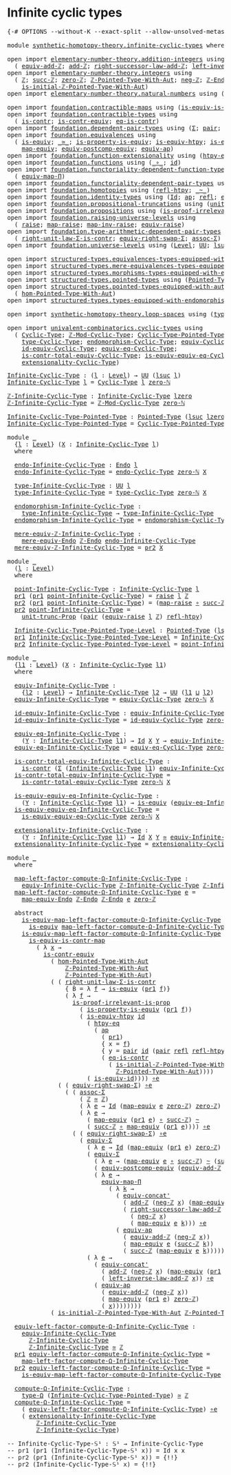 # Infinite cyclic types

<pre class="Agda"><a id="34" class="Symbol">{-#</a> <a id="38" class="Keyword">OPTIONS</a> <a id="46" class="Pragma">--without-K</a> <a id="58" class="Pragma">--exact-split</a> <a id="72" class="Pragma">--allow-unsolved-metas</a> <a id="95" class="Symbol">#-}</a>

<a id="100" class="Keyword">module</a> <a id="107" href="synthetic-homotopy-theory.infinite-cyclic-types.html" class="Module">synthetic-homotopy-theory.infinite-cyclic-types</a> <a id="155" class="Keyword">where</a>

<a id="162" class="Keyword">open</a> <a id="167" class="Keyword">import</a> <a id="174" href="elementary-number-theory.addition-integers.html" class="Module">elementary-number-theory.addition-integers</a> <a id="217" class="Keyword">using</a>
  <a id="225" class="Symbol">(</a> <a id="227" href="elementary-number-theory.addition-integers.html#13897" class="Function">equiv-add-ℤ</a><a id="238" class="Symbol">;</a> <a id="240" href="elementary-number-theory.addition-integers.html#1505" class="Function">add-ℤ</a><a id="245" class="Symbol">;</a> <a id="247" href="elementary-number-theory.addition-integers.html#4016" class="Function">right-successor-law-add-ℤ</a><a id="272" class="Symbol">;</a> <a id="274" href="elementary-number-theory.addition-integers.html#7179" class="Function">left-inverse-law-add-ℤ</a><a id="296" class="Symbol">)</a>
<a id="298" class="Keyword">open</a> <a id="303" class="Keyword">import</a> <a id="310" href="elementary-number-theory.integers.html" class="Module">elementary-number-theory.integers</a> <a id="344" class="Keyword">using</a>
  <a id="352" class="Symbol">(</a> <a id="354" href="elementary-number-theory.integers.html#1907" class="Function">ℤ</a><a id="355" class="Symbol">;</a> <a id="357" href="elementary-number-theory.integers.html#3491" class="Function">succ-ℤ</a><a id="363" class="Symbol">;</a> <a id="365" href="elementary-number-theory.integers.html#2150" class="Function">zero-ℤ</a><a id="371" class="Symbol">;</a> <a id="373" href="elementary-number-theory.integers.html#11384" class="Function">ℤ-Pointed-Type-With-Aut</a><a id="396" class="Symbol">;</a> <a id="398" href="elementary-number-theory.integers.html#3916" class="Function">neg-ℤ</a><a id="403" class="Symbol">;</a> <a id="405" href="elementary-number-theory.integers.html#3816" class="Function">ℤ-Endo</a><a id="411" class="Symbol">;</a>
    <a id="417" href="elementary-number-theory.integers.html#20883" class="Function">is-initial-ℤ-Pointed-Type-With-Aut</a><a id="451" class="Symbol">)</a>
<a id="453" class="Keyword">open</a> <a id="458" class="Keyword">import</a> <a id="465" href="elementary-number-theory.natural-numbers.html" class="Module">elementary-number-theory.natural-numbers</a> <a id="506" class="Keyword">using</a> <a id="512" class="Symbol">(</a><a id="513" href="elementary-number-theory.natural-numbers.html#1551" class="InductiveConstructor">zero-ℕ</a><a id="519" class="Symbol">)</a>

<a id="522" class="Keyword">open</a> <a id="527" class="Keyword">import</a> <a id="534" href="foundation.contractible-maps.html" class="Module">foundation.contractible-maps</a> <a id="563" class="Keyword">using</a> <a id="569" class="Symbol">(</a><a id="570" href="foundation-core.contractible-maps.html#2380" class="Function">is-equiv-is-contr-map</a><a id="591" class="Symbol">)</a>
<a id="593" class="Keyword">open</a> <a id="598" class="Keyword">import</a> <a id="605" href="foundation.contractible-types.html" class="Module">foundation.contractible-types</a> <a id="635" class="Keyword">using</a>
  <a id="643" class="Symbol">(</a> <a id="645" href="foundation-core.contractible-types.html#1006" class="Function">is-contr</a><a id="653" class="Symbol">;</a> <a id="655" href="foundation-core.contractible-types.html#3304" class="Function">is-contr-equiv</a><a id="669" class="Symbol">;</a> <a id="671" href="foundation-core.contractible-types.html#1311" class="Function">eq-is-contr</a><a id="682" class="Symbol">)</a>
<a id="684" class="Keyword">open</a> <a id="689" class="Keyword">import</a> <a id="696" href="foundation.dependent-pair-types.html" class="Module">foundation.dependent-pair-types</a> <a id="728" class="Keyword">using</a> <a id="734" class="Symbol">(</a><a id="735" href="foundation-core.dependent-pair-types.html#515" class="Record">Σ</a><a id="736" class="Symbol">;</a> <a id="738" href="foundation-core.dependent-pair-types.html#588" class="InductiveConstructor">pair</a><a id="742" class="Symbol">;</a> <a id="744" href="foundation-core.dependent-pair-types.html#605" class="Field">pr1</a><a id="747" class="Symbol">;</a> <a id="749" href="foundation-core.dependent-pair-types.html#617" class="Field">pr2</a><a id="752" class="Symbol">)</a>
<a id="754" class="Keyword">open</a> <a id="759" class="Keyword">import</a> <a id="766" href="foundation.equivalences.html" class="Module">foundation.equivalences</a> <a id="790" class="Keyword">using</a>
  <a id="798" class="Symbol">(</a> <a id="800" href="foundation-core.equivalences.html#1556" class="Function">is-equiv</a><a id="808" class="Symbol">;</a> <a id="810" href="foundation-core.equivalences.html#1621" class="Function Operator">_≃_</a><a id="813" class="Symbol">;</a> <a id="815" href="foundation.equivalences.html#11289" class="Function">is-property-is-equiv</a><a id="835" class="Symbol">;</a> <a id="837" href="foundation-core.equivalences.html#10158" class="Function">is-equiv-htpy</a><a id="850" class="Symbol">;</a> <a id="852" href="foundation-core.equivalences.html#2323" class="Function">is-equiv-id</a><a id="863" class="Symbol">;</a> <a id="865" href="foundation-core.equivalences.html#7869" class="Function Operator">_∘e_</a><a id="869" class="Symbol">;</a>
    <a id="875" href="foundation-core.equivalences.html#1821" class="Function">map-equiv</a><a id="884" class="Symbol">;</a> <a id="886" href="foundation.equivalences.html#16579" class="Function">equiv-postcomp-equiv</a><a id="906" class="Symbol">;</a> <a id="908" href="foundation-core.equivalences.html#16746" class="Function">equiv-ap</a><a id="916" class="Symbol">)</a>
<a id="918" class="Keyword">open</a> <a id="923" class="Keyword">import</a> <a id="930" href="foundation.function-extensionality.html" class="Module">foundation.function-extensionality</a> <a id="965" class="Keyword">using</a> <a id="971" class="Symbol">(</a><a id="972" href="foundation-core.function-extensionality.html#965" class="Function">htpy-eq</a><a id="979" class="Symbol">)</a>
<a id="981" class="Keyword">open</a> <a id="986" class="Keyword">import</a> <a id="993" href="foundation.functions.html" class="Module">foundation.functions</a> <a id="1014" class="Keyword">using</a> <a id="1020" class="Symbol">(</a><a id="1021" href="foundation-core.functions.html#420" class="Function Operator">_∘_</a><a id="1024" class="Symbol">;</a> <a id="1026" href="foundation-core.functions.html#322" class="Function">id</a><a id="1028" class="Symbol">)</a>
<a id="1030" class="Keyword">open</a> <a id="1035" class="Keyword">import</a> <a id="1042" href="foundation.functoriality-dependent-function-types.html" class="Module">foundation.functoriality-dependent-function-types</a> <a id="1092" class="Keyword">using</a>
  <a id="1100" class="Symbol">(</a> <a id="1102" href="foundation-core.functoriality-dependent-function-types.html#2227" class="Function">equiv-map-Π</a><a id="1113" class="Symbol">)</a>
<a id="1115" class="Keyword">open</a> <a id="1120" class="Keyword">import</a> <a id="1127" href="foundation.functoriality-dependent-pair-types.html" class="Module">foundation.functoriality-dependent-pair-types</a> <a id="1173" class="Keyword">using</a> <a id="1179" class="Symbol">(</a><a id="1180" href="foundation-core.functoriality-dependent-pair-types.html#10884" class="Function">equiv-Σ</a><a id="1187" class="Symbol">)</a>
<a id="1189" class="Keyword">open</a> <a id="1194" class="Keyword">import</a> <a id="1201" href="foundation.homotopies.html" class="Module">foundation.homotopies</a> <a id="1223" class="Keyword">using</a> <a id="1229" class="Symbol">(</a><a id="1230" href="foundation-core.homotopies.html#741" class="Function">refl-htpy</a><a id="1239" class="Symbol">;</a> <a id="1241" href="foundation-core.homotopies.html#627" class="Function Operator">_~_</a><a id="1244" class="Symbol">)</a>
<a id="1246" class="Keyword">open</a> <a id="1251" class="Keyword">import</a> <a id="1258" href="foundation.identity-types.html" class="Module">foundation.identity-types</a> <a id="1284" class="Keyword">using</a> <a id="1290" class="Symbol">(</a><a id="1291" href="foundation-core.identity-types.html#1767" class="Datatype">Id</a><a id="1293" class="Symbol">;</a> <a id="1295" href="foundation-core.identity-types.html#4003" class="Function">ap</a><a id="1297" class="Symbol">;</a> <a id="1299" href="foundation-core.identity-types.html#1820" class="InductiveConstructor">refl</a><a id="1303" class="Symbol">;</a> <a id="1305" href="foundation.identity-types.html#2709" class="Function">equiv-concat&#39;</a><a id="1318" class="Symbol">)</a>
<a id="1320" class="Keyword">open</a> <a id="1325" class="Keyword">import</a> <a id="1332" href="foundation.propositional-truncations.html" class="Module">foundation.propositional-truncations</a> <a id="1369" class="Keyword">using</a> <a id="1375" class="Symbol">(</a><a id="1376" href="foundation.propositional-truncations.html#2293" class="Function">unit-trunc-Prop</a><a id="1391" class="Symbol">)</a>
<a id="1393" class="Keyword">open</a> <a id="1398" class="Keyword">import</a> <a id="1405" href="foundation.propositions.html" class="Module">foundation.propositions</a> <a id="1429" class="Keyword">using</a> <a id="1435" class="Symbol">(</a><a id="1436" href="foundation-core.propositions.html#3047" class="Function">is-proof-irrelevant-is-prop</a><a id="1463" class="Symbol">)</a>
<a id="1465" class="Keyword">open</a> <a id="1470" class="Keyword">import</a> <a id="1477" href="foundation.raising-universe-levels.html" class="Module">foundation.raising-universe-levels</a> <a id="1512" class="Keyword">using</a>
  <a id="1520" class="Symbol">(</a> <a id="1522" href="foundation.raising-universe-levels.html#973" class="Datatype">raise</a><a id="1527" class="Symbol">;</a> <a id="1529" href="foundation.raising-universe-levels.html#1038" class="InductiveConstructor">map-raise</a><a id="1538" class="Symbol">;</a> <a id="1540" href="foundation.raising-universe-levels.html#1114" class="Function">map-inv-raise</a><a id="1553" class="Symbol">;</a> <a id="1555" href="foundation.raising-universe-levels.html#1550" class="Function">equiv-raise</a><a id="1566" class="Symbol">)</a>
<a id="1568" class="Keyword">open</a> <a id="1573" class="Keyword">import</a> <a id="1580" href="foundation.type-arithmetic-dependent-pair-types.html" class="Module">foundation.type-arithmetic-dependent-pair-types</a> <a id="1628" class="Keyword">using</a>
  <a id="1636" class="Symbol">(</a> <a id="1638" href="foundation-core.type-arithmetic-dependent-pair-types.html#4314" class="Function">right-unit-law-Σ-is-contr</a><a id="1663" class="Symbol">;</a> <a id="1665" href="foundation-core.type-arithmetic-dependent-pair-types.html#11376" class="Function">equiv-right-swap-Σ</a><a id="1683" class="Symbol">;</a> <a id="1685" href="foundation-core.type-arithmetic-dependent-pair-types.html#5675" class="Function">assoc-Σ</a><a id="1692" class="Symbol">)</a>
<a id="1694" class="Keyword">open</a> <a id="1699" class="Keyword">import</a> <a id="1706" href="foundation.universe-levels.html" class="Module">foundation.universe-levels</a> <a id="1733" class="Keyword">using</a> <a id="1739" class="Symbol">(</a><a id="1740" href="Agda.Primitive.html#597" class="Postulate">Level</a><a id="1745" class="Symbol">;</a> <a id="1747" href="foundation-core.universe-levels.html#235" class="Primitive">UU</a><a id="1749" class="Symbol">;</a> <a id="1751" href="Agda.Primitive.html#780" class="Primitive">lsuc</a><a id="1755" class="Symbol">;</a> <a id="1757" href="Agda.Primitive.html#764" class="Primitive">lzero</a><a id="1762" class="Symbol">;</a> <a id="1764" href="Agda.Primitive.html#810" class="Primitive Operator">_⊔_</a><a id="1767" class="Symbol">)</a>

<a id="1770" class="Keyword">open</a> <a id="1775" class="Keyword">import</a> <a id="1782" href="structured-types.equivalences-types-equipped-with-endomorphisms.html" class="Module">structured-types.equivalences-types-equipped-with-endomorphisms</a>
<a id="1846" class="Keyword">open</a> <a id="1851" class="Keyword">import</a> <a id="1858" href="structured-types.mere-equivalences-types-equipped-with-endomorphisms.html" class="Module">structured-types.mere-equivalences-types-equipped-with-endomorphisms</a>
<a id="1927" class="Keyword">open</a> <a id="1932" class="Keyword">import</a> <a id="1939" href="structured-types.morphisms-types-equipped-with-endomorphisms.html" class="Module">structured-types.morphisms-types-equipped-with-endomorphisms</a>
<a id="2000" class="Keyword">open</a> <a id="2005" class="Keyword">import</a> <a id="2012" href="structured-types.pointed-types.html" class="Module">structured-types.pointed-types</a> <a id="2043" class="Keyword">using</a> <a id="2049" class="Symbol">(</a><a id="2050" href="structured-types.pointed-types.html#383" class="Function">Pointed-Type</a><a id="2062" class="Symbol">)</a>
<a id="2064" class="Keyword">open</a> <a id="2069" class="Keyword">import</a> <a id="2076" href="structured-types.pointed-types-equipped-with-automorphisms.html" class="Module">structured-types.pointed-types-equipped-with-automorphisms</a> <a id="2135" class="Keyword">using</a>
  <a id="2143" class="Symbol">(</a> <a id="2145" href="structured-types.pointed-types-equipped-with-automorphisms.html#2515" class="Function">hom-Pointed-Type-With-Aut</a><a id="2170" class="Symbol">)</a>
<a id="2172" class="Keyword">open</a> <a id="2177" class="Keyword">import</a> <a id="2184" href="structured-types.types-equipped-with-endomorphisms.html" class="Module">structured-types.types-equipped-with-endomorphisms</a>

<a id="2236" class="Keyword">open</a> <a id="2241" class="Keyword">import</a> <a id="2248" href="synthetic-homotopy-theory.loop-spaces.html" class="Module">synthetic-homotopy-theory.loop-spaces</a> <a id="2286" class="Keyword">using</a> <a id="2292" class="Symbol">(</a><a id="2293" href="synthetic-homotopy-theory.loop-spaces.html#1115" class="Function">type-Ω</a><a id="2299" class="Symbol">)</a>

<a id="2302" class="Keyword">open</a> <a id="2307" class="Keyword">import</a> <a id="2314" href="univalent-combinatorics.cyclic-types.html" class="Module">univalent-combinatorics.cyclic-types</a> <a id="2351" class="Keyword">using</a>
  <a id="2359" class="Symbol">(</a> <a id="2361" href="univalent-combinatorics.cyclic-types.html#4225" class="Function">Cyclic-Type</a><a id="2372" class="Symbol">;</a> <a id="2374" href="univalent-combinatorics.cyclic-types.html#5695" class="Function">ℤ-Mod-Cyclic-Type</a><a id="2391" class="Symbol">;</a> <a id="2393" href="univalent-combinatorics.cyclic-types.html#5958" class="Function">Cyclic-Type-Pointed-Type</a><a id="2417" class="Symbol">;</a> <a id="2419" href="univalent-combinatorics.cyclic-types.html#4382" class="Function">endo-Cyclic-Type</a><a id="2435" class="Symbol">;</a>
    <a id="2441" href="univalent-combinatorics.cyclic-types.html#4438" class="Function">type-Cyclic-Type</a><a id="2457" class="Symbol">;</a> <a id="2459" href="univalent-combinatorics.cyclic-types.html#4513" class="Function">endomorphism-Cyclic-Type</a><a id="2483" class="Symbol">;</a> <a id="2485" href="univalent-combinatorics.cyclic-types.html#6272" class="Function">equiv-Cyclic-Type</a><a id="2502" class="Symbol">;</a>
    <a id="2508" href="univalent-combinatorics.cyclic-types.html#7111" class="Function">id-equiv-Cyclic-Type</a><a id="2528" class="Symbol">;</a> <a id="2530" href="univalent-combinatorics.cyclic-types.html#7272" class="Function">equiv-eq-Cyclic-Type</a><a id="2550" class="Symbol">;</a>
    <a id="2556" href="univalent-combinatorics.cyclic-types.html#7411" class="Function">is-contr-total-equiv-Cyclic-Type</a><a id="2588" class="Symbol">;</a> <a id="2590" href="univalent-combinatorics.cyclic-types.html#7890" class="Function">is-equiv-equiv-eq-Cyclic-Type</a><a id="2619" class="Symbol">;</a>
    <a id="2625" href="univalent-combinatorics.cyclic-types.html#8132" class="Function">extensionality-Cyclic-Type</a><a id="2651" class="Symbol">)</a>
</pre>
<pre class="Agda"><a id="Infinite-Cyclic-Type"></a><a id="2666" href="synthetic-homotopy-theory.infinite-cyclic-types.html#2666" class="Function">Infinite-Cyclic-Type</a> <a id="2687" class="Symbol">:</a> <a id="2689" class="Symbol">(</a><a id="2690" href="synthetic-homotopy-theory.infinite-cyclic-types.html#2690" class="Bound">l</a> <a id="2692" class="Symbol">:</a> <a id="2694" href="Agda.Primitive.html#597" class="Postulate">Level</a><a id="2699" class="Symbol">)</a> <a id="2701" class="Symbol">→</a> <a id="2703" href="foundation-core.universe-levels.html#235" class="Primitive">UU</a> <a id="2706" class="Symbol">(</a><a id="2707" href="Agda.Primitive.html#780" class="Primitive">lsuc</a> <a id="2712" href="synthetic-homotopy-theory.infinite-cyclic-types.html#2690" class="Bound">l</a><a id="2713" class="Symbol">)</a>
<a id="2715" href="synthetic-homotopy-theory.infinite-cyclic-types.html#2666" class="Function">Infinite-Cyclic-Type</a> <a id="2736" href="synthetic-homotopy-theory.infinite-cyclic-types.html#2736" class="Bound">l</a> <a id="2738" class="Symbol">=</a> <a id="2740" href="univalent-combinatorics.cyclic-types.html#4225" class="Function">Cyclic-Type</a> <a id="2752" href="synthetic-homotopy-theory.infinite-cyclic-types.html#2736" class="Bound">l</a> <a id="2754" href="elementary-number-theory.natural-numbers.html#1551" class="InductiveConstructor">zero-ℕ</a> 

<a id="ℤ-Infinite-Cyclic-Type"></a><a id="2763" href="synthetic-homotopy-theory.infinite-cyclic-types.html#2763" class="Function">ℤ-Infinite-Cyclic-Type</a> <a id="2786" class="Symbol">:</a> <a id="2788" href="synthetic-homotopy-theory.infinite-cyclic-types.html#2666" class="Function">Infinite-Cyclic-Type</a> <a id="2809" href="Agda.Primitive.html#764" class="Primitive">lzero</a>
<a id="2815" href="synthetic-homotopy-theory.infinite-cyclic-types.html#2763" class="Function">ℤ-Infinite-Cyclic-Type</a> <a id="2838" class="Symbol">=</a> <a id="2840" href="univalent-combinatorics.cyclic-types.html#5695" class="Function">ℤ-Mod-Cyclic-Type</a> <a id="2858" href="elementary-number-theory.natural-numbers.html#1551" class="InductiveConstructor">zero-ℕ</a>

<a id="Infinite-Cyclic-Type-Pointed-Type"></a><a id="2866" href="synthetic-homotopy-theory.infinite-cyclic-types.html#2866" class="Function">Infinite-Cyclic-Type-Pointed-Type</a> <a id="2900" class="Symbol">:</a> <a id="2902" href="structured-types.pointed-types.html#383" class="Function">Pointed-Type</a> <a id="2915" class="Symbol">(</a><a id="2916" href="Agda.Primitive.html#780" class="Primitive">lsuc</a> <a id="2921" href="Agda.Primitive.html#764" class="Primitive">lzero</a><a id="2926" class="Symbol">)</a>
<a id="2928" href="synthetic-homotopy-theory.infinite-cyclic-types.html#2866" class="Function">Infinite-Cyclic-Type-Pointed-Type</a> <a id="2962" class="Symbol">=</a> <a id="2964" href="univalent-combinatorics.cyclic-types.html#5958" class="Function">Cyclic-Type-Pointed-Type</a> <a id="2989" href="elementary-number-theory.natural-numbers.html#1551" class="InductiveConstructor">zero-ℕ</a>

<a id="2997" class="Keyword">module</a> <a id="3004" href="synthetic-homotopy-theory.infinite-cyclic-types.html#3004" class="Module">_</a>
  <a id="3008" class="Symbol">{</a><a id="3009" href="synthetic-homotopy-theory.infinite-cyclic-types.html#3009" class="Bound">l</a> <a id="3011" class="Symbol">:</a> <a id="3013" href="Agda.Primitive.html#597" class="Postulate">Level</a><a id="3018" class="Symbol">}</a> <a id="3020" class="Symbol">(</a><a id="3021" href="synthetic-homotopy-theory.infinite-cyclic-types.html#3021" class="Bound">X</a> <a id="3023" class="Symbol">:</a> <a id="3025" href="synthetic-homotopy-theory.infinite-cyclic-types.html#2666" class="Function">Infinite-Cyclic-Type</a> <a id="3046" href="synthetic-homotopy-theory.infinite-cyclic-types.html#3009" class="Bound">l</a><a id="3047" class="Symbol">)</a>
  <a id="3051" class="Keyword">where</a>

  <a id="3060" href="synthetic-homotopy-theory.infinite-cyclic-types.html#3060" class="Function">endo-Infinite-Cyclic-Type</a> <a id="3086" class="Symbol">:</a> <a id="3088" href="structured-types.types-equipped-with-endomorphisms.html#454" class="Function">Endo</a> <a id="3093" href="synthetic-homotopy-theory.infinite-cyclic-types.html#3009" class="Bound">l</a>
  <a id="3097" href="synthetic-homotopy-theory.infinite-cyclic-types.html#3060" class="Function">endo-Infinite-Cyclic-Type</a> <a id="3123" class="Symbol">=</a> <a id="3125" href="univalent-combinatorics.cyclic-types.html#4382" class="Function">endo-Cyclic-Type</a> <a id="3142" href="elementary-number-theory.natural-numbers.html#1551" class="InductiveConstructor">zero-ℕ</a> <a id="3149" href="synthetic-homotopy-theory.infinite-cyclic-types.html#3021" class="Bound">X</a>
  
  <a id="3156" href="synthetic-homotopy-theory.infinite-cyclic-types.html#3156" class="Function">type-Infinite-Cyclic-Type</a> <a id="3182" class="Symbol">:</a> <a id="3184" href="foundation-core.universe-levels.html#235" class="Primitive">UU</a> <a id="3187" href="synthetic-homotopy-theory.infinite-cyclic-types.html#3009" class="Bound">l</a>
  <a id="3191" href="synthetic-homotopy-theory.infinite-cyclic-types.html#3156" class="Function">type-Infinite-Cyclic-Type</a> <a id="3217" class="Symbol">=</a> <a id="3219" href="univalent-combinatorics.cyclic-types.html#4438" class="Function">type-Cyclic-Type</a> <a id="3236" href="elementary-number-theory.natural-numbers.html#1551" class="InductiveConstructor">zero-ℕ</a> <a id="3243" href="synthetic-homotopy-theory.infinite-cyclic-types.html#3021" class="Bound">X</a>
  
  <a id="3250" href="synthetic-homotopy-theory.infinite-cyclic-types.html#3250" class="Function">endomorphism-Infinite-Cyclic-Type</a> <a id="3284" class="Symbol">:</a>
    <a id="3290" href="synthetic-homotopy-theory.infinite-cyclic-types.html#3156" class="Function">type-Infinite-Cyclic-Type</a> <a id="3316" class="Symbol">→</a> <a id="3318" href="synthetic-homotopy-theory.infinite-cyclic-types.html#3156" class="Function">type-Infinite-Cyclic-Type</a>
  <a id="3346" href="synthetic-homotopy-theory.infinite-cyclic-types.html#3250" class="Function">endomorphism-Infinite-Cyclic-Type</a> <a id="3380" class="Symbol">=</a> <a id="3382" href="univalent-combinatorics.cyclic-types.html#4513" class="Function">endomorphism-Cyclic-Type</a> <a id="3407" href="elementary-number-theory.natural-numbers.html#1551" class="InductiveConstructor">zero-ℕ</a> <a id="3414" href="synthetic-homotopy-theory.infinite-cyclic-types.html#3021" class="Bound">X</a>

  <a id="3419" href="synthetic-homotopy-theory.infinite-cyclic-types.html#3419" class="Function">mere-equiv-ℤ-Infinite-Cyclic-Type</a> <a id="3453" class="Symbol">:</a>
    <a id="3459" href="structured-types.mere-equivalences-types-equipped-with-endomorphisms.html#944" class="Function">mere-equiv-Endo</a> <a id="3475" href="elementary-number-theory.integers.html#3816" class="Function">ℤ-Endo</a> <a id="3482" href="synthetic-homotopy-theory.infinite-cyclic-types.html#3060" class="Function">endo-Infinite-Cyclic-Type</a>
  <a id="3510" href="synthetic-homotopy-theory.infinite-cyclic-types.html#3419" class="Function">mere-equiv-ℤ-Infinite-Cyclic-Type</a> <a id="3544" class="Symbol">=</a> <a id="3546" href="foundation-core.dependent-pair-types.html#617" class="Field">pr2</a> <a id="3550" href="synthetic-homotopy-theory.infinite-cyclic-types.html#3021" class="Bound">X</a>
  
<a id="3555" class="Keyword">module</a> <a id="3562" href="synthetic-homotopy-theory.infinite-cyclic-types.html#3562" class="Module">_</a>
  <a id="3566" class="Symbol">(</a><a id="3567" href="synthetic-homotopy-theory.infinite-cyclic-types.html#3567" class="Bound">l</a> <a id="3569" class="Symbol">:</a> <a id="3571" href="Agda.Primitive.html#597" class="Postulate">Level</a><a id="3576" class="Symbol">)</a>
  <a id="3580" class="Keyword">where</a>

  <a id="3589" href="synthetic-homotopy-theory.infinite-cyclic-types.html#3589" class="Function">point-Infinite-Cyclic-Type</a> <a id="3616" class="Symbol">:</a> <a id="3618" href="synthetic-homotopy-theory.infinite-cyclic-types.html#2666" class="Function">Infinite-Cyclic-Type</a> <a id="3639" href="synthetic-homotopy-theory.infinite-cyclic-types.html#3567" class="Bound">l</a>
  <a id="3643" href="foundation-core.dependent-pair-types.html#605" class="Field">pr1</a> <a id="3647" class="Symbol">(</a><a id="3648" href="foundation-core.dependent-pair-types.html#605" class="Field">pr1</a> <a id="3652" href="synthetic-homotopy-theory.infinite-cyclic-types.html#3589" class="Function">point-Infinite-Cyclic-Type</a><a id="3678" class="Symbol">)</a> <a id="3680" class="Symbol">=</a> <a id="3682" href="foundation.raising-universe-levels.html#973" class="Datatype">raise</a> <a id="3688" href="synthetic-homotopy-theory.infinite-cyclic-types.html#3567" class="Bound">l</a> <a id="3690" href="elementary-number-theory.integers.html#1907" class="Function">ℤ</a>
  <a id="3694" href="foundation-core.dependent-pair-types.html#617" class="Field">pr2</a> <a id="3698" class="Symbol">(</a><a id="3699" href="foundation-core.dependent-pair-types.html#605" class="Field">pr1</a> <a id="3703" href="synthetic-homotopy-theory.infinite-cyclic-types.html#3589" class="Function">point-Infinite-Cyclic-Type</a><a id="3729" class="Symbol">)</a> <a id="3731" class="Symbol">=</a> <a id="3733" class="Symbol">(</a><a id="3734" href="foundation.raising-universe-levels.html#1038" class="InductiveConstructor">map-raise</a> <a id="3744" href="foundation-core.functions.html#420" class="Function Operator">∘</a> <a id="3746" href="elementary-number-theory.integers.html#3491" class="Function">succ-ℤ</a><a id="3752" class="Symbol">)</a> <a id="3754" href="foundation-core.functions.html#420" class="Function Operator">∘</a> <a id="3756" href="foundation.raising-universe-levels.html#1114" class="Function">map-inv-raise</a>
  <a id="3772" href="foundation-core.dependent-pair-types.html#617" class="Field">pr2</a> <a id="3776" href="synthetic-homotopy-theory.infinite-cyclic-types.html#3589" class="Function">point-Infinite-Cyclic-Type</a> <a id="3803" class="Symbol">=</a>
    <a id="3809" href="foundation.propositional-truncations.html#2293" class="Function">unit-trunc-Prop</a> <a id="3825" class="Symbol">(</a><a id="3826" href="foundation-core.dependent-pair-types.html#588" class="InductiveConstructor">pair</a> <a id="3831" class="Symbol">(</a><a id="3832" href="foundation.raising-universe-levels.html#1550" class="Function">equiv-raise</a> <a id="3844" href="synthetic-homotopy-theory.infinite-cyclic-types.html#3567" class="Bound">l</a> <a id="3846" href="elementary-number-theory.integers.html#1907" class="Function">ℤ</a><a id="3847" class="Symbol">)</a> <a id="3849" href="foundation-core.homotopies.html#741" class="Function">refl-htpy</a><a id="3858" class="Symbol">)</a>

  <a id="3863" href="synthetic-homotopy-theory.infinite-cyclic-types.html#3863" class="Function">Infinite-Cyclic-Type-Pointed-Type-Level</a> <a id="3903" class="Symbol">:</a> <a id="3905" href="structured-types.pointed-types.html#383" class="Function">Pointed-Type</a> <a id="3918" class="Symbol">(</a><a id="3919" href="Agda.Primitive.html#780" class="Primitive">lsuc</a> <a id="3924" href="synthetic-homotopy-theory.infinite-cyclic-types.html#3567" class="Bound">l</a><a id="3925" class="Symbol">)</a>
  <a id="3929" href="foundation-core.dependent-pair-types.html#605" class="Field">pr1</a> <a id="3933" href="synthetic-homotopy-theory.infinite-cyclic-types.html#3863" class="Function">Infinite-Cyclic-Type-Pointed-Type-Level</a> <a id="3973" class="Symbol">=</a> <a id="3975" href="synthetic-homotopy-theory.infinite-cyclic-types.html#2666" class="Function">Infinite-Cyclic-Type</a> <a id="3996" href="synthetic-homotopy-theory.infinite-cyclic-types.html#3567" class="Bound">l</a>
  <a id="4000" href="foundation-core.dependent-pair-types.html#617" class="Field">pr2</a> <a id="4004" href="synthetic-homotopy-theory.infinite-cyclic-types.html#3863" class="Function">Infinite-Cyclic-Type-Pointed-Type-Level</a> <a id="4044" class="Symbol">=</a> <a id="4046" href="synthetic-homotopy-theory.infinite-cyclic-types.html#3589" class="Function">point-Infinite-Cyclic-Type</a>

<a id="4074" class="Keyword">module</a> <a id="4081" href="synthetic-homotopy-theory.infinite-cyclic-types.html#4081" class="Module">_</a>
  <a id="4085" class="Symbol">{</a><a id="4086" href="synthetic-homotopy-theory.infinite-cyclic-types.html#4086" class="Bound">l1</a> <a id="4089" class="Symbol">:</a> <a id="4091" href="Agda.Primitive.html#597" class="Postulate">Level</a><a id="4096" class="Symbol">}</a> <a id="4098" class="Symbol">(</a><a id="4099" href="synthetic-homotopy-theory.infinite-cyclic-types.html#4099" class="Bound">X</a> <a id="4101" class="Symbol">:</a> <a id="4103" href="synthetic-homotopy-theory.infinite-cyclic-types.html#2666" class="Function">Infinite-Cyclic-Type</a> <a id="4124" href="synthetic-homotopy-theory.infinite-cyclic-types.html#4086" class="Bound">l1</a><a id="4126" class="Symbol">)</a> 
  <a id="4131" class="Keyword">where</a>
  
  <a id="4142" href="synthetic-homotopy-theory.infinite-cyclic-types.html#4142" class="Function">equiv-Infinite-Cyclic-Type</a> <a id="4169" class="Symbol">:</a>
    <a id="4175" class="Symbol">{</a><a id="4176" href="synthetic-homotopy-theory.infinite-cyclic-types.html#4176" class="Bound">l2</a> <a id="4179" class="Symbol">:</a> <a id="4181" href="Agda.Primitive.html#597" class="Postulate">Level</a><a id="4186" class="Symbol">}</a> <a id="4188" class="Symbol">→</a> <a id="4190" href="synthetic-homotopy-theory.infinite-cyclic-types.html#2666" class="Function">Infinite-Cyclic-Type</a> <a id="4211" href="synthetic-homotopy-theory.infinite-cyclic-types.html#4176" class="Bound">l2</a> <a id="4214" class="Symbol">→</a> <a id="4216" href="foundation-core.universe-levels.html#235" class="Primitive">UU</a> <a id="4219" class="Symbol">(</a><a id="4220" href="synthetic-homotopy-theory.infinite-cyclic-types.html#4086" class="Bound">l1</a> <a id="4223" href="Agda.Primitive.html#810" class="Primitive Operator">⊔</a> <a id="4225" href="synthetic-homotopy-theory.infinite-cyclic-types.html#4176" class="Bound">l2</a><a id="4227" class="Symbol">)</a>
  <a id="4231" href="synthetic-homotopy-theory.infinite-cyclic-types.html#4142" class="Function">equiv-Infinite-Cyclic-Type</a> <a id="4258" class="Symbol">=</a> <a id="4260" href="univalent-combinatorics.cyclic-types.html#6272" class="Function">equiv-Cyclic-Type</a> <a id="4278" href="elementary-number-theory.natural-numbers.html#1551" class="InductiveConstructor">zero-ℕ</a> <a id="4285" href="synthetic-homotopy-theory.infinite-cyclic-types.html#4099" class="Bound">X</a>

  <a id="4290" href="synthetic-homotopy-theory.infinite-cyclic-types.html#4290" class="Function">id-equiv-Infinite-Cyclic-Type</a> <a id="4320" class="Symbol">:</a> <a id="4322" href="synthetic-homotopy-theory.infinite-cyclic-types.html#4142" class="Function">equiv-Infinite-Cyclic-Type</a> <a id="4349" href="synthetic-homotopy-theory.infinite-cyclic-types.html#4099" class="Bound">X</a>
  <a id="4353" href="synthetic-homotopy-theory.infinite-cyclic-types.html#4290" class="Function">id-equiv-Infinite-Cyclic-Type</a> <a id="4383" class="Symbol">=</a> <a id="4385" href="univalent-combinatorics.cyclic-types.html#7111" class="Function">id-equiv-Cyclic-Type</a> <a id="4406" href="elementary-number-theory.natural-numbers.html#1551" class="InductiveConstructor">zero-ℕ</a> <a id="4413" href="synthetic-homotopy-theory.infinite-cyclic-types.html#4099" class="Bound">X</a>

  <a id="4418" href="synthetic-homotopy-theory.infinite-cyclic-types.html#4418" class="Function">equiv-eq-Infinite-Cyclic-Type</a> <a id="4448" class="Symbol">:</a>
    <a id="4454" class="Symbol">(</a><a id="4455" href="synthetic-homotopy-theory.infinite-cyclic-types.html#4455" class="Bound">Y</a> <a id="4457" class="Symbol">:</a> <a id="4459" href="synthetic-homotopy-theory.infinite-cyclic-types.html#2666" class="Function">Infinite-Cyclic-Type</a> <a id="4480" href="synthetic-homotopy-theory.infinite-cyclic-types.html#4086" class="Bound">l1</a><a id="4482" class="Symbol">)</a> <a id="4484" class="Symbol">→</a> <a id="4486" href="foundation-core.identity-types.html#1767" class="Datatype">Id</a> <a id="4489" href="synthetic-homotopy-theory.infinite-cyclic-types.html#4099" class="Bound">X</a> <a id="4491" href="synthetic-homotopy-theory.infinite-cyclic-types.html#4455" class="Bound">Y</a> <a id="4493" class="Symbol">→</a> <a id="4495" href="synthetic-homotopy-theory.infinite-cyclic-types.html#4142" class="Function">equiv-Infinite-Cyclic-Type</a> <a id="4522" href="synthetic-homotopy-theory.infinite-cyclic-types.html#4455" class="Bound">Y</a>
  <a id="4526" href="synthetic-homotopy-theory.infinite-cyclic-types.html#4418" class="Function">equiv-eq-Infinite-Cyclic-Type</a> <a id="4556" class="Symbol">=</a> <a id="4558" href="univalent-combinatorics.cyclic-types.html#7272" class="Function">equiv-eq-Cyclic-Type</a> <a id="4579" href="elementary-number-theory.natural-numbers.html#1551" class="InductiveConstructor">zero-ℕ</a> <a id="4586" href="synthetic-homotopy-theory.infinite-cyclic-types.html#4099" class="Bound">X</a>
  
  <a id="4593" href="synthetic-homotopy-theory.infinite-cyclic-types.html#4593" class="Function">is-contr-total-equiv-Infinite-Cyclic-Type</a> <a id="4635" class="Symbol">:</a>
    <a id="4641" href="foundation-core.contractible-types.html#1006" class="Function">is-contr</a> <a id="4650" class="Symbol">(</a><a id="4651" href="foundation-core.dependent-pair-types.html#515" class="Record">Σ</a> <a id="4653" class="Symbol">(</a><a id="4654" href="synthetic-homotopy-theory.infinite-cyclic-types.html#2666" class="Function">Infinite-Cyclic-Type</a> <a id="4675" href="synthetic-homotopy-theory.infinite-cyclic-types.html#4086" class="Bound">l1</a><a id="4677" class="Symbol">)</a> <a id="4679" href="synthetic-homotopy-theory.infinite-cyclic-types.html#4142" class="Function">equiv-Infinite-Cyclic-Type</a><a id="4705" class="Symbol">)</a>
  <a id="4709" href="synthetic-homotopy-theory.infinite-cyclic-types.html#4593" class="Function">is-contr-total-equiv-Infinite-Cyclic-Type</a> <a id="4751" class="Symbol">=</a>
    <a id="4757" href="univalent-combinatorics.cyclic-types.html#7411" class="Function">is-contr-total-equiv-Cyclic-Type</a> <a id="4790" href="elementary-number-theory.natural-numbers.html#1551" class="InductiveConstructor">zero-ℕ</a> <a id="4797" href="synthetic-homotopy-theory.infinite-cyclic-types.html#4099" class="Bound">X</a>

  <a id="4802" href="synthetic-homotopy-theory.infinite-cyclic-types.html#4802" class="Function">is-equiv-equiv-eq-Infinite-Cyclic-Type</a> <a id="4841" class="Symbol">:</a>
    <a id="4847" class="Symbol">(</a><a id="4848" href="synthetic-homotopy-theory.infinite-cyclic-types.html#4848" class="Bound">Y</a> <a id="4850" class="Symbol">:</a> <a id="4852" href="synthetic-homotopy-theory.infinite-cyclic-types.html#2666" class="Function">Infinite-Cyclic-Type</a> <a id="4873" href="synthetic-homotopy-theory.infinite-cyclic-types.html#4086" class="Bound">l1</a><a id="4875" class="Symbol">)</a> <a id="4877" class="Symbol">→</a> <a id="4879" href="foundation-core.equivalences.html#1556" class="Function">is-equiv</a> <a id="4888" class="Symbol">(</a><a id="4889" href="synthetic-homotopy-theory.infinite-cyclic-types.html#4418" class="Function">equiv-eq-Infinite-Cyclic-Type</a> <a id="4919" href="synthetic-homotopy-theory.infinite-cyclic-types.html#4848" class="Bound">Y</a><a id="4920" class="Symbol">)</a>
  <a id="4924" href="synthetic-homotopy-theory.infinite-cyclic-types.html#4802" class="Function">is-equiv-equiv-eq-Infinite-Cyclic-Type</a> <a id="4963" class="Symbol">=</a>
    <a id="4969" href="univalent-combinatorics.cyclic-types.html#7890" class="Function">is-equiv-equiv-eq-Cyclic-Type</a> <a id="4999" href="elementary-number-theory.natural-numbers.html#1551" class="InductiveConstructor">zero-ℕ</a> <a id="5006" href="synthetic-homotopy-theory.infinite-cyclic-types.html#4099" class="Bound">X</a>

  <a id="5011" href="synthetic-homotopy-theory.infinite-cyclic-types.html#5011" class="Function">extensionality-Infinite-Cyclic-Type</a> <a id="5047" class="Symbol">:</a>
    <a id="5053" class="Symbol">(</a><a id="5054" href="synthetic-homotopy-theory.infinite-cyclic-types.html#5054" class="Bound">Y</a> <a id="5056" class="Symbol">:</a> <a id="5058" href="synthetic-homotopy-theory.infinite-cyclic-types.html#2666" class="Function">Infinite-Cyclic-Type</a> <a id="5079" href="synthetic-homotopy-theory.infinite-cyclic-types.html#4086" class="Bound">l1</a><a id="5081" class="Symbol">)</a> <a id="5083" class="Symbol">→</a> <a id="5085" href="foundation-core.identity-types.html#1767" class="Datatype">Id</a> <a id="5088" href="synthetic-homotopy-theory.infinite-cyclic-types.html#4099" class="Bound">X</a> <a id="5090" href="synthetic-homotopy-theory.infinite-cyclic-types.html#5054" class="Bound">Y</a> <a id="5092" href="foundation-core.equivalences.html#1621" class="Function Operator">≃</a> <a id="5094" href="synthetic-homotopy-theory.infinite-cyclic-types.html#4142" class="Function">equiv-Infinite-Cyclic-Type</a> <a id="5121" href="synthetic-homotopy-theory.infinite-cyclic-types.html#5054" class="Bound">Y</a>
  <a id="5125" href="synthetic-homotopy-theory.infinite-cyclic-types.html#5011" class="Function">extensionality-Infinite-Cyclic-Type</a> <a id="5161" class="Symbol">=</a> <a id="5163" href="univalent-combinatorics.cyclic-types.html#8132" class="Function">extensionality-Cyclic-Type</a> <a id="5190" href="elementary-number-theory.natural-numbers.html#1551" class="InductiveConstructor">zero-ℕ</a> <a id="5197" href="synthetic-homotopy-theory.infinite-cyclic-types.html#4099" class="Bound">X</a>

<a id="5200" class="Keyword">module</a> <a id="5207" href="synthetic-homotopy-theory.infinite-cyclic-types.html#5207" class="Module">_</a>
  <a id="5211" class="Keyword">where</a>
  
  <a id="5222" href="synthetic-homotopy-theory.infinite-cyclic-types.html#5222" class="Function">map-left-factor-compute-Ω-Infinite-Cyclic-Type</a> <a id="5269" class="Symbol">:</a>
    <a id="5275" href="synthetic-homotopy-theory.infinite-cyclic-types.html#4142" class="Function">equiv-Infinite-Cyclic-Type</a> <a id="5302" href="synthetic-homotopy-theory.infinite-cyclic-types.html#2763" class="Function">ℤ-Infinite-Cyclic-Type</a> <a id="5325" href="synthetic-homotopy-theory.infinite-cyclic-types.html#2763" class="Function">ℤ-Infinite-Cyclic-Type</a> <a id="5348" class="Symbol">→</a> <a id="5350" href="elementary-number-theory.integers.html#1907" class="Function">ℤ</a>
  <a id="5354" href="synthetic-homotopy-theory.infinite-cyclic-types.html#5222" class="Function">map-left-factor-compute-Ω-Infinite-Cyclic-Type</a> <a id="5401" href="synthetic-homotopy-theory.infinite-cyclic-types.html#5401" class="Bound">e</a> <a id="5403" class="Symbol">=</a>
    <a id="5409" href="structured-types.equivalences-types-equipped-with-endomorphisms.html#1431" class="Function">map-equiv-Endo</a> <a id="5424" href="elementary-number-theory.integers.html#3816" class="Function">ℤ-Endo</a> <a id="5431" href="elementary-number-theory.integers.html#3816" class="Function">ℤ-Endo</a> <a id="5438" href="synthetic-homotopy-theory.infinite-cyclic-types.html#5401" class="Bound">e</a> <a id="5440" href="elementary-number-theory.integers.html#2150" class="Function">zero-ℤ</a>

  <a id="5450" class="Keyword">abstract</a>
    <a id="5463" href="synthetic-homotopy-theory.infinite-cyclic-types.html#5463" class="Function">is-equiv-map-left-factor-compute-Ω-Infinite-Cyclic-Type</a> <a id="5519" class="Symbol">:</a>
      <a id="5527" href="foundation-core.equivalences.html#1556" class="Function">is-equiv</a> <a id="5536" href="synthetic-homotopy-theory.infinite-cyclic-types.html#5222" class="Function">map-left-factor-compute-Ω-Infinite-Cyclic-Type</a>
    <a id="5587" href="synthetic-homotopy-theory.infinite-cyclic-types.html#5463" class="Function">is-equiv-map-left-factor-compute-Ω-Infinite-Cyclic-Type</a> <a id="5643" class="Symbol">=</a>
      <a id="5651" href="foundation-core.contractible-maps.html#2380" class="Function">is-equiv-is-contr-map</a>
        <a id="5681" class="Symbol">(</a> <a id="5683" class="Symbol">λ</a> <a id="5685" href="synthetic-homotopy-theory.infinite-cyclic-types.html#5685" class="Bound">x</a> <a id="5687" class="Symbol">→</a>
          <a id="5699" href="foundation-core.contractible-types.html#3304" class="Function">is-contr-equiv</a>
            <a id="5726" class="Symbol">(</a> <a id="5728" href="structured-types.pointed-types-equipped-with-automorphisms.html#2515" class="Function">hom-Pointed-Type-With-Aut</a>
                <a id="5770" href="elementary-number-theory.integers.html#11384" class="Function">ℤ-Pointed-Type-With-Aut</a>
                <a id="5810" href="elementary-number-theory.integers.html#11384" class="Function">ℤ-Pointed-Type-With-Aut</a><a id="5833" class="Symbol">)</a>
            <a id="5847" class="Symbol">(</a> <a id="5849" class="Symbol">(</a> <a id="5851" href="foundation-core.type-arithmetic-dependent-pair-types.html#4314" class="Function">right-unit-law-Σ-is-contr</a>
                <a id="5893" class="Symbol">{</a> <a id="5895" class="Argument">B</a> <a id="5897" class="Symbol">=</a> <a id="5899" class="Symbol">λ</a> <a id="5901" href="synthetic-homotopy-theory.infinite-cyclic-types.html#5901" class="Bound">f</a> <a id="5903" class="Symbol">→</a> <a id="5905" href="foundation-core.equivalences.html#1556" class="Function">is-equiv</a> <a id="5914" class="Symbol">(</a><a id="5915" href="foundation-core.dependent-pair-types.html#605" class="Field">pr1</a> <a id="5919" href="synthetic-homotopy-theory.infinite-cyclic-types.html#5901" class="Bound">f</a><a id="5920" class="Symbol">)}</a>
                <a id="5939" class="Symbol">(</a> <a id="5941" class="Symbol">λ</a> <a id="5943" href="synthetic-homotopy-theory.infinite-cyclic-types.html#5943" class="Bound">f</a> <a id="5945" class="Symbol">→</a>
                  <a id="5965" href="foundation-core.propositions.html#3047" class="Function">is-proof-irrelevant-is-prop</a>
                    <a id="6013" class="Symbol">(</a> <a id="6015" href="foundation.equivalences.html#11289" class="Function">is-property-is-equiv</a> <a id="6036" class="Symbol">(</a><a id="6037" href="foundation-core.dependent-pair-types.html#605" class="Field">pr1</a> <a id="6041" href="synthetic-homotopy-theory.infinite-cyclic-types.html#5943" class="Bound">f</a><a id="6042" class="Symbol">))</a>
                    <a id="6065" class="Symbol">(</a> <a id="6067" href="foundation-core.equivalences.html#10158" class="Function">is-equiv-htpy</a> <a id="6081" href="foundation-core.functions.html#322" class="Function">id</a>
                      <a id="6106" class="Symbol">(</a> <a id="6108" href="foundation-core.function-extensionality.html#965" class="Function">htpy-eq</a>
                        <a id="6140" class="Symbol">(</a> <a id="6142" href="foundation-core.identity-types.html#4003" class="Function">ap</a>
                          <a id="6171" class="Symbol">(</a> <a id="6173" href="foundation-core.dependent-pair-types.html#605" class="Field">pr1</a><a id="6176" class="Symbol">)</a>
                          <a id="6204" class="Symbol">{</a> <a id="6206" class="Argument">x</a> <a id="6208" class="Symbol">=</a> <a id="6210" href="synthetic-homotopy-theory.infinite-cyclic-types.html#5943" class="Bound">f</a><a id="6211" class="Symbol">}</a>
                          <a id="6239" class="Symbol">{</a> <a id="6241" class="Argument">y</a> <a id="6243" class="Symbol">=</a> <a id="6245" href="foundation-core.dependent-pair-types.html#588" class="InductiveConstructor">pair</a> <a id="6250" href="foundation-core.functions.html#322" class="Function">id</a> <a id="6253" class="Symbol">(</a><a id="6254" href="foundation-core.dependent-pair-types.html#588" class="InductiveConstructor">pair</a> <a id="6259" href="foundation-core.identity-types.html#1820" class="InductiveConstructor">refl</a> <a id="6264" href="foundation-core.homotopies.html#741" class="Function">refl-htpy</a><a id="6273" class="Symbol">)}</a>
                          <a id="6302" class="Symbol">(</a> <a id="6304" href="foundation-core.contractible-types.html#1311" class="Function">eq-is-contr</a>
                            <a id="6344" class="Symbol">(</a> <a id="6346" href="elementary-number-theory.integers.html#20883" class="Function">is-initial-ℤ-Pointed-Type-With-Aut</a>
                              <a id="6411" href="elementary-number-theory.integers.html#11384" class="Function">ℤ-Pointed-Type-With-Aut</a><a id="6434" class="Symbol">))))</a>
                      <a id="6461" class="Symbol">(</a> <a id="6463" href="foundation-core.equivalences.html#2323" class="Function">is-equiv-id</a><a id="6474" class="Symbol">))))</a> <a id="6479" href="foundation-core.equivalences.html#7869" class="Function Operator">∘e</a>
              <a id="6496" class="Symbol">(</a> <a id="6498" class="Symbol">(</a> <a id="6500" href="foundation-core.type-arithmetic-dependent-pair-types.html#11376" class="Function">equiv-right-swap-Σ</a><a id="6518" class="Symbol">)</a> <a id="6520" href="foundation-core.equivalences.html#7869" class="Function Operator">∘e</a>
                <a id="6539" class="Symbol">(</a> <a id="6541" class="Symbol">(</a> <a id="6543" href="foundation-core.type-arithmetic-dependent-pair-types.html#5675" class="Function">assoc-Σ</a>
                    <a id="6571" class="Symbol">(</a> <a id="6573" href="elementary-number-theory.integers.html#1907" class="Function">ℤ</a> <a id="6575" href="foundation-core.equivalences.html#1621" class="Function Operator">≃</a> <a id="6577" href="elementary-number-theory.integers.html#1907" class="Function">ℤ</a><a id="6578" class="Symbol">)</a>
                    <a id="6600" class="Symbol">(</a> <a id="6602" class="Symbol">λ</a> <a id="6604" href="synthetic-homotopy-theory.infinite-cyclic-types.html#6604" class="Bound">e</a> <a id="6606" class="Symbol">→</a> <a id="6608" href="foundation-core.identity-types.html#1767" class="Datatype">Id</a> <a id="6611" class="Symbol">(</a><a id="6612" href="foundation-core.equivalences.html#1821" class="Function">map-equiv</a> <a id="6622" href="synthetic-homotopy-theory.infinite-cyclic-types.html#6604" class="Bound">e</a> <a id="6624" href="elementary-number-theory.integers.html#2150" class="Function">zero-ℤ</a><a id="6630" class="Symbol">)</a> <a id="6632" href="elementary-number-theory.integers.html#2150" class="Function">zero-ℤ</a><a id="6638" class="Symbol">)</a>
                    <a id="6660" class="Symbol">(</a> <a id="6662" class="Symbol">λ</a> <a id="6664" href="synthetic-homotopy-theory.infinite-cyclic-types.html#6664" class="Bound">e</a> <a id="6666" class="Symbol">→</a>
                      <a id="6690" class="Symbol">(</a> <a id="6692" href="foundation-core.equivalences.html#1821" class="Function">map-equiv</a> <a id="6702" class="Symbol">(</a><a id="6703" href="foundation-core.dependent-pair-types.html#605" class="Field">pr1</a> <a id="6707" href="synthetic-homotopy-theory.infinite-cyclic-types.html#6664" class="Bound">e</a><a id="6708" class="Symbol">)</a> <a id="6710" href="foundation-core.functions.html#420" class="Function Operator">∘</a> <a id="6712" href="elementary-number-theory.integers.html#3491" class="Function">succ-ℤ</a><a id="6718" class="Symbol">)</a> <a id="6720" href="foundation-core.homotopies.html#627" class="Function Operator">~</a>
                      <a id="6744" class="Symbol">(</a> <a id="6746" href="elementary-number-theory.integers.html#3491" class="Function">succ-ℤ</a> <a id="6753" href="foundation-core.functions.html#420" class="Function Operator">∘</a> <a id="6755" href="foundation-core.equivalences.html#1821" class="Function">map-equiv</a> <a id="6765" class="Symbol">(</a><a id="6766" href="foundation-core.dependent-pair-types.html#605" class="Field">pr1</a> <a id="6770" href="synthetic-homotopy-theory.infinite-cyclic-types.html#6664" class="Bound">e</a><a id="6771" class="Symbol">))))</a> <a id="6776" href="foundation-core.equivalences.html#7869" class="Function Operator">∘e</a>
                  <a id="6797" class="Symbol">(</a> <a id="6799" class="Symbol">(</a> <a id="6801" href="foundation-core.type-arithmetic-dependent-pair-types.html#11376" class="Function">equiv-right-swap-Σ</a><a id="6819" class="Symbol">)</a> <a id="6821" href="foundation-core.equivalences.html#7869" class="Function Operator">∘e</a>
                    <a id="6844" class="Symbol">(</a> <a id="6846" href="foundation-core.functoriality-dependent-pair-types.html#10884" class="Function">equiv-Σ</a>
                      <a id="6876" class="Symbol">(</a> <a id="6878" class="Symbol">λ</a> <a id="6880" href="synthetic-homotopy-theory.infinite-cyclic-types.html#6880" class="Bound">e</a> <a id="6882" class="Symbol">→</a> <a id="6884" href="foundation-core.identity-types.html#1767" class="Datatype">Id</a> <a id="6887" class="Symbol">(</a><a id="6888" href="foundation-core.equivalences.html#1821" class="Function">map-equiv</a> <a id="6898" class="Symbol">(</a><a id="6899" href="foundation-core.dependent-pair-types.html#605" class="Field">pr1</a> <a id="6903" href="synthetic-homotopy-theory.infinite-cyclic-types.html#6880" class="Bound">e</a><a id="6904" class="Symbol">)</a> <a id="6906" href="elementary-number-theory.integers.html#2150" class="Function">zero-ℤ</a><a id="6912" class="Symbol">)</a> <a id="6914" href="elementary-number-theory.integers.html#2150" class="Function">zero-ℤ</a><a id="6920" class="Symbol">)</a>
                      <a id="6944" class="Symbol">(</a> <a id="6946" href="foundation-core.functoriality-dependent-pair-types.html#10884" class="Function">equiv-Σ</a>
                        <a id="6978" class="Symbol">(</a> <a id="6980" class="Symbol">λ</a> <a id="6982" href="synthetic-homotopy-theory.infinite-cyclic-types.html#6982" class="Bound">e</a> <a id="6984" class="Symbol">→</a> <a id="6986" class="Symbol">(</a><a id="6987" href="foundation-core.equivalences.html#1821" class="Function">map-equiv</a> <a id="6997" href="synthetic-homotopy-theory.infinite-cyclic-types.html#6982" class="Bound">e</a> <a id="6999" href="foundation-core.functions.html#420" class="Function Operator">∘</a> <a id="7001" href="elementary-number-theory.integers.html#3491" class="Function">succ-ℤ</a><a id="7007" class="Symbol">)</a> <a id="7009" href="foundation-core.homotopies.html#627" class="Function Operator">~</a> <a id="7011" class="Symbol">(</a><a id="7012" href="elementary-number-theory.integers.html#3491" class="Function">succ-ℤ</a> <a id="7019" href="foundation-core.functions.html#420" class="Function Operator">∘</a> <a id="7021" href="foundation-core.equivalences.html#1821" class="Function">map-equiv</a> <a id="7031" href="synthetic-homotopy-theory.infinite-cyclic-types.html#6982" class="Bound">e</a><a id="7032" class="Symbol">))</a>
                        <a id="7059" class="Symbol">(</a> <a id="7061" href="foundation.equivalences.html#16579" class="Function">equiv-postcomp-equiv</a> <a id="7082" class="Symbol">(</a><a id="7083" href="elementary-number-theory.addition-integers.html#13897" class="Function">equiv-add-ℤ</a> <a id="7095" class="Symbol">(</a><a id="7096" href="elementary-number-theory.integers.html#3916" class="Function">neg-ℤ</a> <a id="7102" href="synthetic-homotopy-theory.infinite-cyclic-types.html#5685" class="Bound">x</a><a id="7103" class="Symbol">))</a> <a id="7106" href="elementary-number-theory.integers.html#1907" class="Function">ℤ</a><a id="7107" class="Symbol">)</a>
                        <a id="7133" class="Symbol">(</a> <a id="7135" class="Symbol">λ</a> <a id="7137" href="synthetic-homotopy-theory.infinite-cyclic-types.html#7137" class="Bound">e</a> <a id="7139" class="Symbol">→</a>
                          <a id="7167" href="foundation-core.functoriality-dependent-function-types.html#2227" class="Function">equiv-map-Π</a>
                            <a id="7207" class="Symbol">(</a> <a id="7209" class="Symbol">λ</a> <a id="7211" href="synthetic-homotopy-theory.infinite-cyclic-types.html#7211" class="Bound">k</a> <a id="7213" class="Symbol">→</a>
                              <a id="7245" class="Symbol">(</a> <a id="7247" href="foundation.identity-types.html#2709" class="Function">equiv-concat&#39;</a>
                                <a id="7293" class="Symbol">(</a> <a id="7295" href="elementary-number-theory.addition-integers.html#1505" class="Function">add-ℤ</a> <a id="7301" class="Symbol">(</a><a id="7302" href="elementary-number-theory.integers.html#3916" class="Function">neg-ℤ</a> <a id="7308" href="synthetic-homotopy-theory.infinite-cyclic-types.html#5685" class="Bound">x</a><a id="7309" class="Symbol">)</a> <a id="7311" class="Symbol">(</a><a id="7312" href="foundation-core.equivalences.html#1821" class="Function">map-equiv</a> <a id="7322" href="synthetic-homotopy-theory.infinite-cyclic-types.html#7137" class="Bound">e</a> <a id="7324" class="Symbol">(</a><a id="7325" href="elementary-number-theory.integers.html#3491" class="Function">succ-ℤ</a> <a id="7332" href="synthetic-homotopy-theory.infinite-cyclic-types.html#7211" class="Bound">k</a><a id="7333" class="Symbol">)))</a>
                                <a id="7369" class="Symbol">(</a> <a id="7371" href="elementary-number-theory.addition-integers.html#4016" class="Function">right-successor-law-add-ℤ</a>
                                  <a id="7431" class="Symbol">(</a> <a id="7433" href="elementary-number-theory.integers.html#3916" class="Function">neg-ℤ</a> <a id="7439" href="synthetic-homotopy-theory.infinite-cyclic-types.html#5685" class="Bound">x</a><a id="7440" class="Symbol">)</a>
                                  <a id="7476" class="Symbol">(</a> <a id="7478" href="foundation-core.equivalences.html#1821" class="Function">map-equiv</a> <a id="7488" href="synthetic-homotopy-theory.infinite-cyclic-types.html#7137" class="Bound">e</a> <a id="7490" href="synthetic-homotopy-theory.infinite-cyclic-types.html#7211" class="Bound">k</a><a id="7491" class="Symbol">)))</a> <a id="7495" href="foundation-core.equivalences.html#7869" class="Function Operator">∘e</a>
                              <a id="7528" class="Symbol">(</a> <a id="7530" href="foundation-core.equivalences.html#16746" class="Function">equiv-ap</a>
                                <a id="7571" class="Symbol">(</a> <a id="7573" href="elementary-number-theory.addition-integers.html#13897" class="Function">equiv-add-ℤ</a> <a id="7585" class="Symbol">(</a><a id="7586" href="elementary-number-theory.integers.html#3916" class="Function">neg-ℤ</a> <a id="7592" href="synthetic-homotopy-theory.infinite-cyclic-types.html#5685" class="Bound">x</a><a id="7593" class="Symbol">))</a>
                                <a id="7628" class="Symbol">(</a> <a id="7630" href="foundation-core.equivalences.html#1821" class="Function">map-equiv</a> <a id="7640" href="synthetic-homotopy-theory.infinite-cyclic-types.html#7137" class="Bound">e</a> <a id="7642" class="Symbol">(</a><a id="7643" href="elementary-number-theory.integers.html#3491" class="Function">succ-ℤ</a> <a id="7650" href="synthetic-homotopy-theory.infinite-cyclic-types.html#7211" class="Bound">k</a><a id="7651" class="Symbol">))</a>
                                <a id="7686" class="Symbol">(</a> <a id="7688" href="elementary-number-theory.integers.html#3491" class="Function">succ-ℤ</a> <a id="7695" class="Symbol">(</a><a id="7696" href="foundation-core.equivalences.html#1821" class="Function">map-equiv</a> <a id="7706" href="synthetic-homotopy-theory.infinite-cyclic-types.html#7137" class="Bound">e</a> <a id="7708" href="synthetic-homotopy-theory.infinite-cyclic-types.html#7211" class="Bound">k</a><a id="7709" class="Symbol">))))))</a>
                      <a id="7738" class="Symbol">(</a> <a id="7740" class="Symbol">λ</a> <a id="7742" href="synthetic-homotopy-theory.infinite-cyclic-types.html#7742" class="Bound">e</a> <a id="7744" class="Symbol">→</a>
                        <a id="7770" class="Symbol">(</a> <a id="7772" href="foundation.identity-types.html#2709" class="Function">equiv-concat&#39;</a>
                          <a id="7812" class="Symbol">(</a> <a id="7814" href="elementary-number-theory.addition-integers.html#1505" class="Function">add-ℤ</a> <a id="7820" class="Symbol">(</a><a id="7821" href="elementary-number-theory.integers.html#3916" class="Function">neg-ℤ</a> <a id="7827" href="synthetic-homotopy-theory.infinite-cyclic-types.html#5685" class="Bound">x</a><a id="7828" class="Symbol">)</a> <a id="7830" class="Symbol">(</a><a id="7831" href="foundation-core.equivalences.html#1821" class="Function">map-equiv</a> <a id="7841" class="Symbol">(</a><a id="7842" href="foundation-core.dependent-pair-types.html#605" class="Field">pr1</a> <a id="7846" href="synthetic-homotopy-theory.infinite-cyclic-types.html#7742" class="Bound">e</a><a id="7847" class="Symbol">)</a> <a id="7849" href="elementary-number-theory.integers.html#2150" class="Function">zero-ℤ</a><a id="7855" class="Symbol">))</a>
                          <a id="7884" class="Symbol">(</a> <a id="7886" href="elementary-number-theory.addition-integers.html#7179" class="Function">left-inverse-law-add-ℤ</a> <a id="7909" href="synthetic-homotopy-theory.infinite-cyclic-types.html#5685" class="Bound">x</a><a id="7910" class="Symbol">))</a> <a id="7913" href="foundation-core.equivalences.html#7869" class="Function Operator">∘e</a>
                        <a id="7940" class="Symbol">(</a> <a id="7942" href="foundation-core.equivalences.html#16746" class="Function">equiv-ap</a>
                          <a id="7977" class="Symbol">(</a> <a id="7979" href="elementary-number-theory.addition-integers.html#13897" class="Function">equiv-add-ℤ</a> <a id="7991" class="Symbol">(</a><a id="7992" href="elementary-number-theory.integers.html#3916" class="Function">neg-ℤ</a> <a id="7998" href="synthetic-homotopy-theory.infinite-cyclic-types.html#5685" class="Bound">x</a><a id="7999" class="Symbol">))</a>
                          <a id="8028" class="Symbol">(</a> <a id="8030" href="foundation-core.equivalences.html#1821" class="Function">map-equiv</a> <a id="8040" class="Symbol">(</a><a id="8041" href="foundation-core.dependent-pair-types.html#605" class="Field">pr1</a> <a id="8045" href="synthetic-homotopy-theory.infinite-cyclic-types.html#7742" class="Bound">e</a><a id="8046" class="Symbol">)</a> <a id="8048" href="elementary-number-theory.integers.html#2150" class="Function">zero-ℤ</a><a id="8054" class="Symbol">)</a>
                          <a id="8082" class="Symbol">(</a> <a id="8084" href="synthetic-homotopy-theory.infinite-cyclic-types.html#5685" class="Bound">x</a><a id="8085" class="Symbol">))))))))</a>
            <a id="8106" class="Symbol">(</a> <a id="8108" href="elementary-number-theory.integers.html#20883" class="Function">is-initial-ℤ-Pointed-Type-With-Aut</a> <a id="8143" href="elementary-number-theory.integers.html#11384" class="Function">ℤ-Pointed-Type-With-Aut</a><a id="8166" class="Symbol">))</a>

  <a id="8172" href="synthetic-homotopy-theory.infinite-cyclic-types.html#8172" class="Function">equiv-left-factor-compute-Ω-Infinite-Cyclic-Type</a> <a id="8221" class="Symbol">:</a>
    <a id="8227" href="synthetic-homotopy-theory.infinite-cyclic-types.html#4142" class="Function">equiv-Infinite-Cyclic-Type</a>
      <a id="8260" href="synthetic-homotopy-theory.infinite-cyclic-types.html#2763" class="Function">ℤ-Infinite-Cyclic-Type</a>
      <a id="8289" href="synthetic-homotopy-theory.infinite-cyclic-types.html#2763" class="Function">ℤ-Infinite-Cyclic-Type</a> <a id="8312" href="foundation-core.equivalences.html#1621" class="Function Operator">≃</a> <a id="8314" href="elementary-number-theory.integers.html#1907" class="Function">ℤ</a>
  <a id="8318" href="foundation-core.dependent-pair-types.html#605" class="Field">pr1</a> <a id="8322" href="synthetic-homotopy-theory.infinite-cyclic-types.html#8172" class="Function">equiv-left-factor-compute-Ω-Infinite-Cyclic-Type</a> <a id="8371" class="Symbol">=</a>
    <a id="8377" href="synthetic-homotopy-theory.infinite-cyclic-types.html#5222" class="Function">map-left-factor-compute-Ω-Infinite-Cyclic-Type</a>
  <a id="8426" href="foundation-core.dependent-pair-types.html#617" class="Field">pr2</a> <a id="8430" href="synthetic-homotopy-theory.infinite-cyclic-types.html#8172" class="Function">equiv-left-factor-compute-Ω-Infinite-Cyclic-Type</a> <a id="8479" class="Symbol">=</a>
    <a id="8485" href="synthetic-homotopy-theory.infinite-cyclic-types.html#5463" class="Function">is-equiv-map-left-factor-compute-Ω-Infinite-Cyclic-Type</a>

  <a id="8544" href="synthetic-homotopy-theory.infinite-cyclic-types.html#8544" class="Function">compute-Ω-Infinite-Cyclic-Type</a> <a id="8575" class="Symbol">:</a>
    <a id="8581" href="synthetic-homotopy-theory.loop-spaces.html#1115" class="Function">type-Ω</a> <a id="8588" class="Symbol">(</a><a id="8589" href="synthetic-homotopy-theory.infinite-cyclic-types.html#2866" class="Function">Infinite-Cyclic-Type-Pointed-Type</a><a id="8622" class="Symbol">)</a> <a id="8624" href="foundation-core.equivalences.html#1621" class="Function Operator">≃</a> <a id="8626" href="elementary-number-theory.integers.html#1907" class="Function">ℤ</a>
  <a id="8630" href="synthetic-homotopy-theory.infinite-cyclic-types.html#8544" class="Function">compute-Ω-Infinite-Cyclic-Type</a> <a id="8661" class="Symbol">=</a>
    <a id="8667" class="Symbol">(</a> <a id="8669" href="synthetic-homotopy-theory.infinite-cyclic-types.html#8172" class="Function">equiv-left-factor-compute-Ω-Infinite-Cyclic-Type</a><a id="8717" class="Symbol">)</a> <a id="8719" href="foundation-core.equivalences.html#7869" class="Function Operator">∘e</a>
    <a id="8726" class="Symbol">(</a> <a id="8728" href="synthetic-homotopy-theory.infinite-cyclic-types.html#5011" class="Function">extensionality-Infinite-Cyclic-Type</a>
        <a id="8772" href="synthetic-homotopy-theory.infinite-cyclic-types.html#2763" class="Function">ℤ-Infinite-Cyclic-Type</a>
        <a id="8803" href="synthetic-homotopy-theory.infinite-cyclic-types.html#2763" class="Function">ℤ-Infinite-Cyclic-Type</a><a id="8825" class="Symbol">)</a>

<a id="8828" class="Comment">-- Infinite-Cyclic-Type-𝕊¹ : 𝕊¹ → Infinite-Cyclic-Type</a>
<a id="8883" class="Comment">-- pr1 (pr1 (Infinite-Cyclic-Type-𝕊¹ x)) = Id x x</a>
<a id="8933" class="Comment">-- pr2 (pr1 (Infinite-Cyclic-Type-𝕊¹ x)) = {!!}</a>
<a id="8981" class="Comment">-- pr2 (Infinite-Cyclic-Type-𝕊¹ x) = {!!}</a>

</pre>